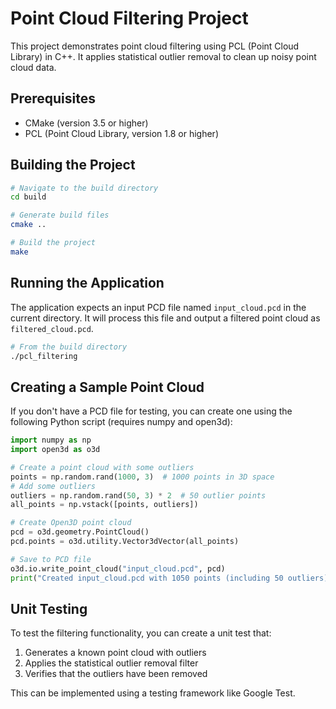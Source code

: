 # Point Cloud Filtering Project

This project demonstrates point cloud filtering using PCL (Point Cloud Library) in C++. It applies statistical outlier removal to clean up noisy point cloud data.

## Prerequisites

- CMake (version 3.5 or higher)
- PCL (Point Cloud Library, version 1.8 or higher)

## Building the Project

```bash
# Navigate to the build directory
cd build

# Generate build files
cmake ..

# Build the project
make
```

## Running the Application

The application expects an input PCD file named `input_cloud.pcd` in the current directory. It will process this file and output a filtered point cloud as `filtered_cloud.pcd`.

```bash
# From the build directory
./pcl_filtering
```

## Creating a Sample Point Cloud

If you don't have a PCD file for testing, you can create one using the following Python script (requires numpy and open3d):

```python
import numpy as np
import open3d as o3d

# Create a point cloud with some outliers
points = np.random.rand(1000, 3)  # 1000 points in 3D space
# Add some outliers
outliers = np.random.rand(50, 3) * 2  # 50 outlier points
all_points = np.vstack([points, outliers])

# Create Open3D point cloud
pcd = o3d.geometry.PointCloud()
pcd.points = o3d.utility.Vector3dVector(all_points)

# Save to PCD file
o3d.io.write_point_cloud("input_cloud.pcd", pcd)
print("Created input_cloud.pcd with 1050 points (including 50 outliers)")
```

## Unit Testing

To test the filtering functionality, you can create a unit test that:
1. Generates a known point cloud with outliers
2. Applies the statistical outlier removal filter
3. Verifies that the outliers have been removed

This can be implemented using a testing framework like Google Test.
